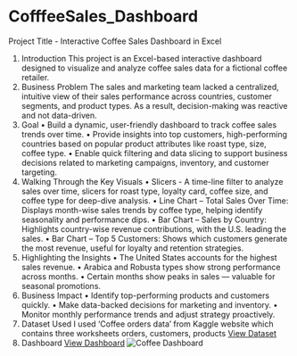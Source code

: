 # CofffeeSales_Dashboard
Project Title - Interactive Coffee Sales Dashboard in Excel
1.	Introduction
This project is an Excel-based interactive dashboard designed to visualize and analyze coffee sales data for a fictional coffee retailer. 
2.	Business Problem
The sales and marketing team lacked a centralized, intuitive view of their sales performance across countries, customer segments, and product types. As a result, decision-making was reactive and not data-driven.
3.	Goal
•	Build a dynamic, user-friendly dashboard to track coffee sales trends over time.
•	Provide insights into top customers, high-performing countries based on popular product attributes like roast type, size, coffee type.
•	Enable quick filtering and data slicing to support business decisions related to marketing campaigns, inventory, and customer targeting.
4.	Walking Through the Key Visuals
•	Slicers - A time-line filter to analyze sales over time, slicers for roast type, loyalty card, coffee size, and coffee type for deep-dive analysis.
•	Line Chart – Total Sales Over Time: Displays month-wise sales trends by coffee type, helping identify seasonality and performance dips.
•	Bar Chart – Sales by Country: Highlights country-wise revenue contributions, with the U.S. leading the sales.
•	Bar Chart – Top 5 Customers: Shows which customers generate the most revenue, useful for loyalty and retention strategies.
5.	Highlighting the Insights
•	The United States accounts for the highest sales revenue.
•	Arabica and Robusta types show strong performance across months.
•	Certain months show peaks in sales — valuable for seasonal promotions.
6.	Business Impact
•	Identify top-performing products and customers quickly.
•	Make data-backed decisions for marketing and inventory.
•	Monitor monthly performance trends and adjust strategy proactively.
7.	Dataset Used
I used ‘Coffee orders data’ from Kaggle website which contains three worksheets orders, customers, products
<a href="https://github.com/trishabera/CofffeeSales_Dashboard/blob/main/coffeeSales.xlsx">View Dataset</a>
9.	Dashboard
<a href="https://github.com/trishabera/CofffeeSales_Dashboard/blob/main/Coffee%20Dashboard.png">View Dashboard</a>
![Coffee Dashboard](https://github.com/user-attachments/assets/a92ab494-5006-4f96-9f26-b4b911ba523a)
